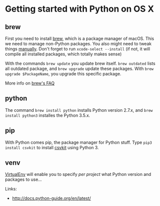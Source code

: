 Getting started with Python on OS X
===================================

brew 
----

First you need to install [brew][], which is a package manager of macOS. This we need to manage non-Python packages. You also might need to tweak things [manually][doingItRight]. Don't forget to run `xcode-select --install` (if not, it will compile all installed packages, which totally makes sense) 

With the commands `brew update` you update brew itself. `brew outdated` lists all outdated package, 
and `brew upgrade` update these packages. With `brew upgrade $PackageName`, you upgrade this 
specific package.

More info on [brew's FAQ][brewFaq]


python
------

The command `brew install python` installs Python version 2.7.x, and `brew install python3` installes the Python 3.5.x.


pip
---

With Python comes pip, the package manager for Python stuff. Type `pip3 install csvkit` to install [csvkit][] using Python 3.


venv
----
[VirtualEnv](venv) will enable you to specify *per project* what Python version and packages to use... 



[brew]: http://brew.sh
[doingItRight]: http://docs.python-guide.org/en/latest/starting/install/osx/#doing-it-right
[brewFaq]: 
	https://github.com/Homebrew/brew/blob/master/share/doc/homebrew/FAQ.md 
	"Brew's Frequently Asked Questions"
[csvkit]:
	http://csvkit.readthedocs.io/en/0.9.1/
	"Awesome!"
[venv]: https://virtualenv.pypa.io/en/latest/installation/
	
Links:
	
* <http://docs.python-guide.org/en/latest/>

